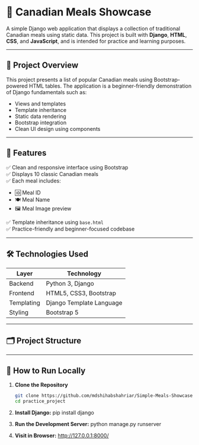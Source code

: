 # 🍁 Canadian Meals Showcase

A simple Django web application that displays a collection of traditional Canadian meals using static data. This project is built with **Django**, **HTML**, **CSS**, and **JavaScript**, and is intended for practice and learning purposes.

---

## 📌 Project Overview

This project presents a list of popular Canadian meals using Bootstrap-powered HTML tables. The application is a beginner-friendly demonstration of Django fundamentals such as:

- Views and templates
- Template inheritance
- Static data rendering
- Bootstrap integration
- Clean UI design using components

---

## 🎯 Features

✅ Clean and responsive interface using Bootstrap  
✅ Displays 10 classic Canadian meals  
✅ Each meal includes:
- 🆔 Meal ID
- 🍽️ Meal Name
- 🖼️ Meal Image preview

✅ Template inheritance using `base.html`  
✅ Practice-friendly and beginner-focused codebase

---

## 🛠️ Technologies Used

| Layer      | Technology         |
|------------|--------------------|
| Backend    | Python 3, Django   |
| Frontend   | HTML5, CSS3, Bootstrap |
| Templating | Django Template Language |
| Styling    | Bootstrap 5        |

---

## 🗂️ Project Structure


---

## 🚀 How to Run Locally

1. **Clone the Repository**
   ```bash
   git clone https://github.com/mdshihabshahriar/Simple-Meals-Showcase.git
   cd practice_project

2. **Install Django:**
    pip install django

3. **Run the Development Server:**
    python manage.py runserver

4. **Visit in Browser:**
    http://127.0.0.1:8000/    


